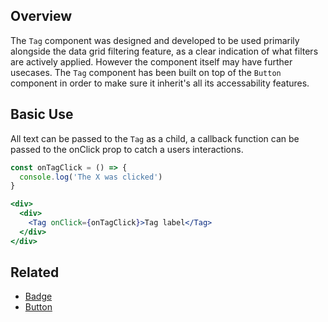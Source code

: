 ## Overview

The `Tag` component was designed and developed to be used primarily alongside the data grid filtering feature, as a clear indication of what filters are actively applied. However the component itself may have further usecases. The `Tag` component has been built on top of the `Button` component in order to make sure it inherit's all its accessability features. 

## Basic Use

All text can be passed to the `Tag` as a child, a callback function can be passed to the onClick prop to catch a users interactions. 

```jsx
const onTagClick = () => {
  console.log('The X was clicked')
}

<div>
  <div>
    <Tag onClick={onTagClick}>Tag label</Tag>
  </div>
</div>
```

## Related

- [Badge](#/React%20Components/Badge)
- [Button](#/React%20Components/Button)